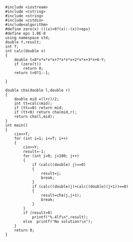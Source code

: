     #include <iostream>
    #include <cstring>
    #include <string>
    #include <cstdio>
    #include<algorithm>
    #define zero(x) (((x)>0?(x):-(x))<eps)
    #define eps 1.0E-8
    using namespace std;
    double Y,result;
    int T;
    int calc(double x)
    {
        double t=8*x*x*x*x+7*x*x*x+2*x*x+3*x+6-Y;
        if (zero(t))
            return 0;
        return t>0?1:-1;
    
    }
    
    double cha(double l,double r)
    {
        double mid =(l+r)/2;
        int tt=calc(mid);
        if (tt==0) return mid;
        if (tt<0) return cha(mid,r);
        return cha(l,mid);
    }
    int main()
    {
        cin>>T;
        for (int i=1; i<=T; i++)
        {
            cin>>Y;
            result=-1;
            for (int j=0; j<100; j++)
            {
                if (calc((double) j)==0)
                {
                    result=j;
                    break;
                }
                if (calc((double)j)+calc((double)(j+1))==0)
                {
                    result=cha(j,j+1);
                    break;
                }
            }
            if (result>0)
                printf("%.4lf\n",result);
            else  printf("No solution!\n");
        }
        return 0;
    }
